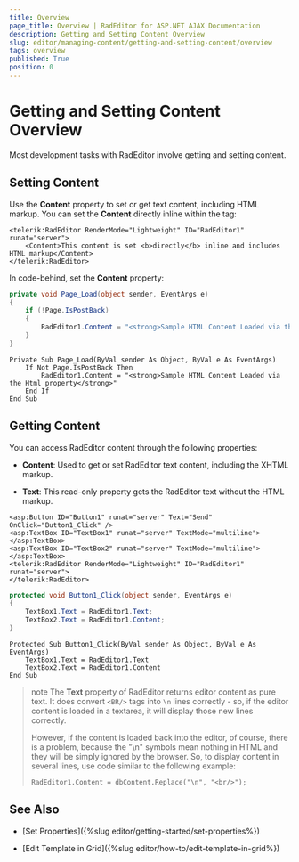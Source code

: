 ```yaml
---
title: Overview
page_title: Overview | RadEditor for ASP.NET AJAX Documentation
description: Getting and Setting Content Overview
slug: editor/managing-content/getting-and-setting-content/overview
tags: overview
published: True
position: 0
---
```


# Getting and Setting Content Overview

Most development tasks with RadEditor involve getting and setting content.

## Setting Content

Use the **Content** property to set or get text content, including HTML markup. You can set the **Content** directly inline within the **<Content>** tag:

````ASP.NET
<telerik:RadEditor RenderMode="Lightweight" ID="RadEditor1" runat="server">
	<Content>This content is set <b>directly</b> inline and includes HTML markup</Content>
</telerik:RadEditor>
````

In code-behind, set the **Content** property:

````C#
private void Page_Load(object sender, EventArgs e)
{
	if (!Page.IsPostBack)
	{
		RadEditor1.Content = "<strong>Sample HTML Content Loaded via the Html property</strong>";
	}
}	
````
````VB
Private Sub Page_Load(ByVal sender As Object, ByVal e As EventArgs)
	If Not Page.IsPostBack Then
		RadEditor1.Content = "<strong>Sample HTML Content Loaded via the Html property</strong>"
	End If
End Sub
````

## Getting Content

You can access RadEditor content through the following properties:

* **Content**: Used to get or set RadEditor text content, including the XHTML markup.

* **Text**: This read-only property gets the RadEditor text without the HTML markup.

````ASP.NET
<asp:Button ID="Button1" runat="server" Text="Send" OnClick="Button1_Click" />
<asp:TextBox ID="TextBox1" runat="server" TextMode="multiline"></asp:TextBox>
<asp:TextBox ID="TextBox2" runat="server" TextMode="multiline"></asp:TextBox>
<telerik:RadEditor RenderMode="Lightweight" ID="RadEditor1" runat="server">
</telerik:RadEditor>
````


````C#
protected void Button1_Click(object sender, EventArgs e)
{
	TextBox1.Text = RadEditor1.Text;
	TextBox2.Text = RadEditor1.Content;
} 
````
````VB
Protected Sub Button1_Click(ByVal sender As Object, ByVal e As EventArgs)
	TextBox1.Text = RadEditor1.Text
	TextBox2.Text = RadEditor1.Content
End Sub
````

>note The **Text** property of RadEditor returns editor content as pure text. It does convert `<BR/>` tags into `\n` lines correctly - so, if the editor content is loaded in a textarea, it will display those new lines correctly.
>
>However, if the content is loaded back into the editor, of course, there is a problem, because the "\n" symbols mean nothing in HTML and they will be simply ignored by the browser. So, to display content in several lines, use code similar to the following example:
>
>`RadEditor1.Content = dbContent.Replace("\n", "<br/>");`

## See Also

 * [Set Properties]({%slug editor/getting-started/set-properties%})

 * [Edit Template in Grid]({%slug editor/how-to/edit-template-in-grid%})
